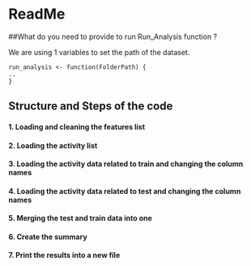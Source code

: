 # ReadMe

##What do you need to provide to run Run_Analysis function ?

We are using 1 variables to set the path of the dataset.


```
run_analysis <- function(FolderPath) {
..
}
```

## Structure and Steps of the code

#### 1. Loading and cleaning the features list
#### 2. Loading the activity list
#### 3. Loading the activity data related to train and changing the column names
#### 4. Loading the activity data related to test and changing the column names
#### 5. Merging the test and train data into one
#### 6. Create the summary 
#### 7. Print the results into a new file
